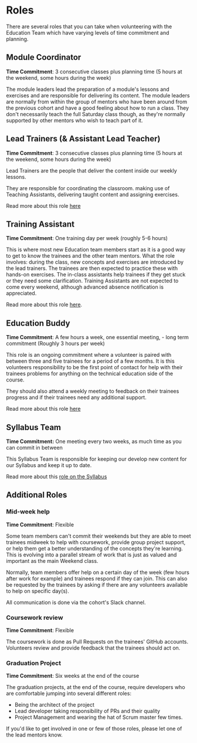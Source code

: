 # Roles

There are several roles that you can take when volunteering with the Education Team which have varying levels of time commitment and planning.

## Module Coordinator

**Time Commitment**: 3 consecutive classes plus planning time (5 hours at the weekend, some hours during the week)

The module leaders lead the preparation of a module's lessons and exercises and are responsible for delivering its content. The module leaders are normally from within the group of mentors who have been around from the previous cohort and have a good feeling about how to run a class. They don't necessarily teach the full Saturday class though, as they're normally supported by other mentors who wish to teach part of it.

## Lead Trainers (& Assistant Lead Teacher)

**Time Commitment**: 3 consecutive classes plus planning time (5 hours at the weekend, some hours during the week)

Lead Trainers are the people that deliver the content inside our weekly lessons.&#x20;

They are responsible for coordinating the classroom. making use of Teaching Assistants, delivering taught content and assigning exercises.

Read more about this role [here](lead-teacher.md)

## Training Assistant

**Time Commitment**: One training day per week (roughly 5-6 hours)

This is where most new Education team members start as it is a good way to get to know the trainees and the other team mentors. What the role involves: during the class, new concepts and exercises are introduced by the lead trainers. The trainees are then expected to practice these with hands-on exercises. The in-class assistants help trainees if they get stuck or they need some clarification. Training Assistants are not expected to come every weekend, although advanced absence notification is appreciated.

Read more about this role [here](teaching-assitant.md).

## Education Buddy

**Time Commitment**: A few hours a week, one essential meeting, - long term commitment (Roughly 3 hours per week)

This role is an ongoing commitment where a volunteer is paired with between three and five trainees for a period of a few months. It is this volunteers responsibility to be the first point of contact for help with their trainees problems for anything on the technical education side of the course.

They should also attend a weekly meeting to feedback on their trainees progress and if their trainees need any additional support.

Read more about this role [here](education-buddy.md)

## Syllabus Team

**Time Commitment:** One meeting every two weeks, as much time as you can commit in between

This Syllabus Team is responsible for keeping our develop new content for our Syllabus and keep it up to date.&#x20;

Read more about this [role on the Syllabus](https://syllabus.codeyourfuture.io/contributing/team)

## Additional Roles

### Mid-week help

**Time Commitment**: Flexible

Some team members can't commit their weekends but they are able to meet trainees midweek to help with coursework, provide group project support, or help them get a better understanding of the concepts they're learning. This is evolving into a parallel stream of work that is just as valued and important as the main Weekend class.&#x20;

Normally, team members offer help on a certain day of the week (few hours after work for example) and trainees respond if they can join. This can also be requested by the trainees by asking if there are any volunteers available to help on specific day(s).&#x20;

All communication is done via the cohort's Slack channel.

### Coursework review

**Time Commitment**: Flexible

The coursework is done as Pull Requests on the trainees' GitHub accounts. Volunteers review and provide feedback that the trainees should act on.

### Graduation Project

**Time Commitment**: Six weeks at the end of the course

The graduation projects, at the end of the course, require developers who are comfortable jumping into several different roles:&#x20;

* Being the architect of the project
* Lead developer taking responsibility of PRs and their quality
* Project Management and wearing the hat of Scrum master few times.&#x20;

If you'd like to get involved in one or few of those roles, please let one of the lead mentors know.
